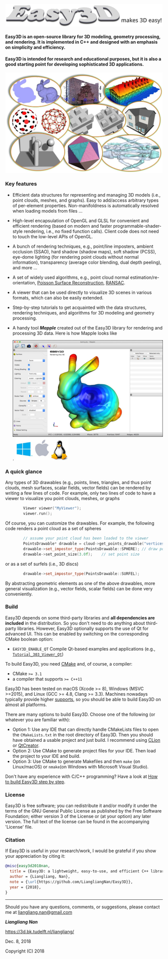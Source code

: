 <img src="resources/images/logo.jpg" width="600">

#### Easy3D is an open-source library for 3D modeling, geometry processing, and rendering. It is implemented in C++ and designed with an emphasis on simplicity and efficiency. 
#### Easy3D is intended for research and educational purposes, but it is also a good starting point for developing sophisticated 3D applications.

![Overview of Easy3D](resources/images/overview.jpg)

### Key features ###
* Efficient data structures for representing and managing 3D models (i.e., point clouds, meshes, and graphs). 
  Easy to add/access arbitrary types of per-element properties. Non-manifoldness is automatically resolved when loading models from files ...
* High-level encapsulation of OpenGL and GLSL for convenient and efficient rendering (based on modern and faster 
  programmable-shader-style rendering, i.e., no fixed function calls). Client code does not need to touch the low-level 
  APIs of OpenGL. 
* A bunch of rendering techniques, e.g., point/line imposters, ambient occlusion (SSAO), hard shadow (shadow maps), 
  soft shadow (PCSS), eye-dome lighting (for rendering point clouds without normal information), transparency (average color blending, dual depth peeling), and more ...
* A set of widely used algorithms, e.g., point cloud normal estimation/re-orientation, 
  [Poisson Surface Reconstruction](http://www.cs.jhu.edu/~misha/MyPapers/ToG13.pdf), 
  [RANSAC](http://citeseerx.ist.psu.edu/viewdoc/download?doi=10.1.1.481.1514&rep=rep1&type=pdf).
* A viewer that can be used directly to visualize 3D scenes in various formats, which can also be easily extended.
* Step-by-step tutorials to get acquainted with the data structures, rendering techniques, and algorithms 
  for 3D modeling and geometry processing. 
* A handy tool **_Mapple_** created out of the Easy3D library for rendering and processing 3D data. Here is how Mapple looks like

     <img src="resources/images/mapple.jpg" width="600">.   <img src="resources/images/supported_os.jpg" alt="" height="72px">    
 
 
### A quick glance ###

Any types of 3D drawables (e.g., points, lines, triangles, and thus point clouds, mesh surfaces, scalar fields, vector fields) can be rendered by writing a few lines of code. For example, only two lines of code to have a viewer to visualize 
you point clouds, meshes, or graphs

```c++
        Viewer viewer("MyViewer");
        viewer.run();
```

Of course, you can customize the drawables. For example, the following code renders a point cloud as a set of spheres

```c++
        // assume your point cloud has been loaded to the viewer
        PointsDrawable* drawable = cloud->get_points_drawable("vertices");
        drawable->set_impostor_type(PointsDrawable::SPHERE); // draw points as spheres.
        drawable->set_point_size(3.0f);    // set point size
```
or as a set of surfels (i.e., 3D discs)

```c++ 
        drawable->set_impostor_type(PointsDrawable::SURFEL);
``` 

By abstracting geometric elements as one of the above drawables, more general visualization (e.g., vector fields, scalar 
fields) can be done very conveniently.

### Build
Easy3D depends on some third-party libraries and **all dependencies are included** in the distribution. So you don't need to do anything about third-party libraries. However, Easy3D optionally supports the use of Qt for advanced UI. 
This can be enabled by switching on the corresponding CMake boolean option:

- `EASY3D_ENABLE_QT`     Compile Qt-based examples and applications (e.g., 
[`Tutorial_303_Viewer_Qt`](https://github.com/LiangliangNan/Easy3D/tree/master/tutorials/Tutorial_303_Viewer_Qt))

To build Easy3D, you need [CMake](https://cmake.org/download/) and, of course, a compiler:

- CMake `>= 3.1`
- a compiler that supports `>= C++11`

Easy3D has been tested on macOS (Xcode >= 8), Windows (MSVC >=2015), and Linux (GCC >= 4.8, Clang >= 3.3). Machines 
nowadays typically provide higher [supports](https://en.cppreference.com/w/cpp/compiler_support), so you should be able 
to build Easy3D on almost all platforms.

There are many options to build Easy3D. Choose one of the following (or whatever you are familiar with):

- Option 1: Use any IDE that can directly handle CMakeLists files to open the `CMakeLists.txt` in the root directory of 
Easy3D. Then you should have obtained a usable project and just build. I recommend using 
[CLion](https://www.jetbrains.com/clion/) or [QtCreator](https://www.qt.io/product).
- Option 2: Use CMake to generate project files for your IDE. Then load the project to your IDE and build.
- Option 3: Use CMake to generate Makefiles and then `make` (on Linux/macOS) or `nmake`(on Windows with Microsoft 
  Visual Studio).

Don't have any experience with C/C++ programming? Have a look at [How to build Easy3D step by step](./HowToBuild.md).

### License
Easy3D is free software; you can redistribute it and/or modify it under the terms of the 
GNU General Public License as published by the Free Software Foundation; either version 3
of the License or (at your option) any later version. The full text of the license can be
found in the accompanying 'License' file.

### Citation
If Easy3D is useful in your research/work, I would be grateful if you show your appreciation by citing it:

```bibtex
@misc{easy3d2018nan,
  title = {Easy3D: a lightweight, easy-to-use, and efficient C++ library for processing and rendering 3D data},
  author = {Liangliang, Nan},
  note = {\url{https://github.com/LiangliangNan/Easy3D}},
  year = {2018},
}
```
---------

Should you have any questions, comments, or suggestions, please contact me at liangliang.nan@gmail.com

**_Liangliang Nan_**

https://3d.bk.tudelft.nl/liangliang/

Dec. 8, 2018

Copyright (C) 2018
